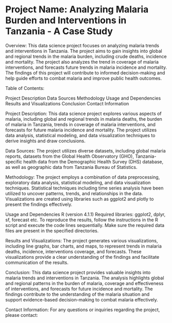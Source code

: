 # Project Name: Analyzing Malaria Burden and Interventions in Tanzania - A Case Study

Overview:
This data science project focuses on analyzing malaria trends and interventions in Tanzania. The project aims to gain insights into global and regional trends in the malaria burden, including crude deaths, incidence and mortality. The project also analyzes the trend in coverage of malaria interventions, and forecasts future trends in malaria incidence and mortality. The findings of this project will contribute to informed decision-making and help guide efforts to combat malaria and improve public health outcomes.

Table of Contents:

Project Description
Data Sources
Methodology
Usage and Dependencies
Results and Visualizations
Conclusion
Contact Information

Project Description:
This data science project explores various aspects of malaria, including global and regional trends in malaria deaths, the burden of malaria in Tanzania, trends in coverage of malaria interventions, and forecasts for future malaria incidence and mortality. The project utilizes data analysis, statistical modeling, and data visualization techniques to derive insights and draw conclusions.

Data Sources:
The project utilizes diverse datasets, including global malaria reports, datasets from the Global Health Observatory (GHO), Tanzania-specific health data from the Demographic Health Survey (DHS) database, as well as geographic data from Tanzania Bureau of Statistics. 

Methodology:
The project employs a combination of data preprocessing, exploratory data analysis, statistical modeling, and data visualization techniques. Statistical techniques including time series analysis have been utilized to uncover patterns, trends, and relationships in the data. Visualizations are created using libraries such as ggplot2 and plotly to present the findings effectively.

Usage and Dependencies
R (version 4.1.1)
Required libraries: ggplot2, dplyr, sf, forecast etc.
To reproduce the results, follow the instructions in the R script and execute the code lines sequentially. Make sure the required data files are present in the specified directories.

Results and Visualizations:
The project generates various visualizations, including line graphs, bar charts, and maps, to represent trends in malaria deaths, incidence, interventions coverage, and forecasts. These visualizations provide a clear understanding of the findings and facilitate communication of the results.

Conclusion:
This data science project provides valuable insights into malaria trends and interventions in Tanzania. The analysis highlights global and regional patterns in the burden of malaria, coverage and effectiveness of interventions, and forecasts for future incidence and mortality. The findings contribute to the understanding of the malaria situation and support evidence-based decision-making to combat malaria effectively.

Contact Information:
For any questions or inquiries regarding the project, please contact:

[Jane Nyandele]: [nyandele07@gmail.com]
